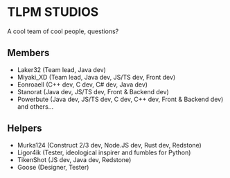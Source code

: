 # TLPM STUDIOS
A cool team of cool people, questions?

## Members

- Laker32 (Team lead, Java dev)
- Miyaki_XD (Team lead, Java dev, JS/TS dev, Front dev)
- Eonroaell (C++ dev, C dev, C# dev, Java dev)
- Stanorat (Java dev, JS/TS dev, Front & Backend dev)
- Powerbute (Java dev, JS/TS dev, C dev, C++ dev, Front & Backend dev)
and others...

## Helpers

- Murka124 (Construct 2/3 dev, Node.JS dev, Rust dev, Redstone)
- Ligor4ik (Tester, ideological inspirer and fumbles for Python)
- TikenShot (JS dev, Java dev, Redstone)
- Goose (Designer, Tester)

